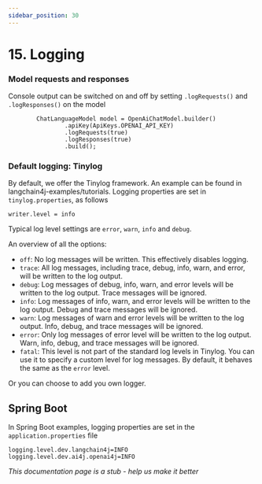 ```yaml
---
sidebar_position: 30
---
```


# 15. Logging

### Model requests and responses
Console output can be switched on and off by setting `.logRequests()` and `.logResponses()` on the model

```
        ChatLanguageModel model = OpenAiChatModel.builder()
                .apiKey(ApiKeys.OPENAI_API_KEY)
                .logRequests(true)
                .logResponses(true)
                .build();
```

### Default logging: Tinylog
By default, we offer the Tinylog framework. An example can be found in langchain4j-examples/tutorials.
Logging properties are set in `tinylog.properties`, as follows
```
writer.level = info
```
Typical log level settings are `error`, `warn`, `info` and `debug`. 

An overview of all the options:
- `off`: No log messages will be written. This effectively disables logging.
- `trace`: All log messages, including trace, debug, info, warn, and error, will be written to the log output.
- `debug`: Log messages of debug, info, warn, and error levels will be written to the log output. Trace messages will be ignored.
- `info`: Log messages of info, warn, and error levels will be written to the log output. Debug and trace messages will be ignored.
- `warn`: Log messages of warn and error levels will be written to the log output. Info, debug, and trace messages will be ignored.
- `error`: Only log messages of error level will be written to the log output. Warn, info, debug, and trace messages will be ignored.
- `fatal`: This level is not part of the standard log levels in Tinylog. You can use it to specify a custom level for log messages. By default, it behaves the same as the `error` level.

Or you can choose to add you own logger.

## Spring Boot
In Spring Boot examples, logging properties are set in the `application.properties` file
```
logging.level.dev.langchain4j=INFO
logging.level.dev.ai4j.openai4j=INFO
```

_This documentation page is a stub - help us make it better_
